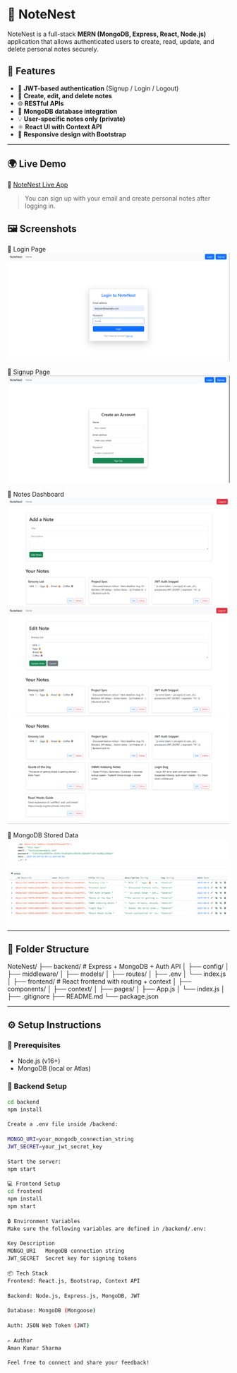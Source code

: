 # 📝 NoteNest

NoteNest is a full-stack **MERN (MongoDB, Express, React, Node.js)** application that allows authenticated users to create, read, update, and delete personal notes securely.

## 🚀 Features

- 🔐 **JWT-based authentication** (Signup / Login / Logout)
- 📝 **Create, edit, and delete notes**
- 🌐 **RESTful APIs**
- 💾 **MongoDB database integration**
- 💡 **User-specific notes only (private)**
- ⚛️ **React UI with Context API**
- 📱 **Responsive design with Bootstrap**

---

## 🌍 Live Demo

🔗 [NoteNest Live App](https://notenest-notebook.netlify.app) 

> You can sign up with your email and create personal notes after logging in.
 
## 🖼️ Screenshots

📌 Login Page 
![Login Screenshot](public/screenshorts/login.png)

📌 Signup Page
![Signup Screenshot](public/screenshorts/signup.png)

📌 Notes Dashboard
![Dashboard Screenshot](public/screenshorts/addnote.png)
![Dashboard Screenshot](public/screenshorts/editnote.png)
![Dashboard Screenshot](public/screenshorts/notes.png)

📌 MongoDB Stored Data
![Data Screenshot](public/screenshorts/mongodbuser.png)
![Data Screenshot](public/screenshorts/mongodbnotes.png)

---

## 📁 Folder Structure

NoteNest/
├── backend/ # Express + MongoDB + Auth API
│ ├── config/
│ ├── middleware/
│ ├── models/
│ ├── routes/
│ ├── .env
│ └── index.js
│
├── frontend/ # React frontend with routing + context
│ ├── components/
│ ├── context/
│ ├── pages/
│ ├── App.js
│ └── index.js
│
├── .gitignore
├── README.md
└── package.json


---

## ⚙️ Setup Instructions

### 📌 Prerequisites

- Node.js (v16+)
- MongoDB (local or Atlas)

### 🔧 Backend Setup

```bash
cd backend
npm install

Create a .env file inside /backend:

MONGO_URI=your_mongodb_connection_string
JWT_SECRET=your_jwt_secret_key

Start the server:
npm start

💻 Frontend Setup
cd frontend
npm install
npm start

🔒 Environment Variables
Make sure the following variables are defined in /backend/.env:

Key	Description
MONGO_URI	MongoDB connection string
JWT_SECRET	Secret key for signing tokens

📦 Tech Stack
Frontend: React.js, Bootstrap, Context API

Backend: Node.js, Express.js, MongoDB, JWT

Database: MongoDB (Mongoose)

Auth: JSON Web Token (JWT)

✍️ Author
Aman Kumar Sharma

Feel free to connect and share your feedback!



